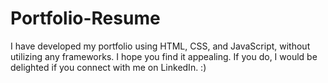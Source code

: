 # Portfolio-Resume
I have developed my portfolio using HTML, CSS, and JavaScript, without utilizing any frameworks. I hope you find it appealing. If you do, I would be delighted if you connect with me on LinkedIn. :)
